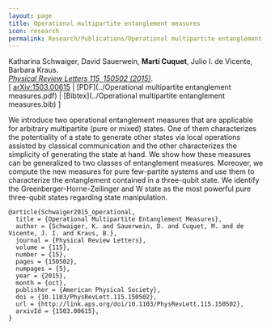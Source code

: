 ```yaml
---
layout: page
title: Operational multipartite entanglement measures
icon: research
permalink: Research/Publications/Operational multipartite entanglement measures/
---
```


Katharina Schwaiger, David Sauerwein, **Martí Cuquet**, Julio I. de Vicente, Barbara Kraus.  
_[Physical Review Letters 115, 150502 (2015)](http://dx.doi.org/10.1103/PhysRevLett.115.150502)_.  
[ [arXiv:1503.00615](http://arxiv.org/abs/1503.00615)
| [PDF](../Operational multipartite entanglement measures.pdf)
| [Bibtex](../Operational multipartite entanglement measures.bib) ]

We introduce two operational entanglement measures that are applicable for
arbitrary multipartite (pure or mixed) states. One of them characterizes the
potentiality of a state to generate other states via local operations assisted
by classical communication and the other characterizes the simplicity of
generating the state at hand. We show how these measures can be generalized to
two classes of entanglement measures. Moreover, we compute the new measures
for pure few-partite systems and use them to characterize the entanglement
contained in a three-qubit state. We identify the Greenberger-Horne-Zeilinger
and W state as the most powerful pure three-qubit states regarding state
manipulation.

~~~
@article{Schwaiger2015_operational,
  title = {Operational Multipartite Entanglement Measures},
  author = {Schwaiger, K. and Sauerwein, D. and Cuquet, M. and de Vicente, J. I. and Kraus, B.},
  journal = {Physical Review Letters},
  volume = {115},
  number = {15},
  pages = {150502},
  numpages = {5},
  year = {2015},
  month = {oct},
  publisher = {American Physical Society},
  doi = {10.1103/PhysRevLett.115.150502},
  url = {http://link.aps.org/doi/10.1103/PhysRevLett.115.150502},
  arxivId = {1503.00615},
}
~~~

